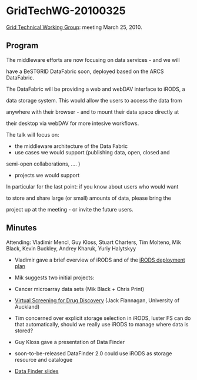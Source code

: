 # GridTechWG-20100325

[Grid Technical Working Group](grid-technical-working-group.md): meeting March 25, 2010.

## Program

The middleware efforts are now focusing on data services - and we will

have a BeSTGRID DataFabric soon, deployed based on the ARCS DataFabric.

The DataFabric will be providing a web and webDAV interface to iRODS, a

data storage system.  This would allow the users to access the data from

anywhere with their browser - and to mount their data space directly at

their desktop via webDAV for more intesive workflows.

The talk will focus on:

- the middleware architecture of the Data Fabric
- use cases we would support (publishing data, open, closed and

semi-open collaborations, .... )
- projects we would support

In particular for the last point: if you know about users who would want

to store and share large (or small) amounts of data, please bring the

project up at the meeting - or invite the future users.

## Minutes

Attending: Vladimir Mencl, Guy Kloss, Stuart Charters, Tim Molteno, Mik Black, Kevin Buckley, Andrey Kharuk, Yuriy Halytskyy

- Vladimir gave a brief overview of iRODS and of the [iRODS deployment plan](irods-deployment-plan.md)

- Mik suggests two initial projects:
	
- Cancer microarray data sets (Mik Black + Chris Print)
- [Virtual Screening for Drug Discovery](https://www.bestgrid.org/enablevirtualscreeningfordrugdiscovery) (Jack Flannagan, University of Auckland)

- Tim concerned over explicit storage selection in iRODS, luster FS can do that automatically, should we really use iRODS to manage where data is stored?

- Guy Kloss gave a presentation of Data Finder
	
- soon-to-be-released DataFinder 2.0 could use iRODS as storage resource and catalogue
- [Data Finder slides](http://www.slideshare.net/onyame/organizing-the-data-chaos-of-scientists-presentation)
